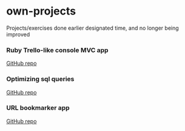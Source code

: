 # own-projects

Projects/exercises done earlier designated time, and no longer being improved

### Ruby Trello-like console MVC app
[GitHub repo](https://github.com/ToTenMilan/ruby-todo-mvc)

### Optimizing sql queries
[GitHub repo](https://github.com/ToTenMilan/optimizing-sql-queries)

### URL bookmarker app 
[GitHub repo](https://github.com/ToTenMilan/bookmarkable-bookmarkee)
